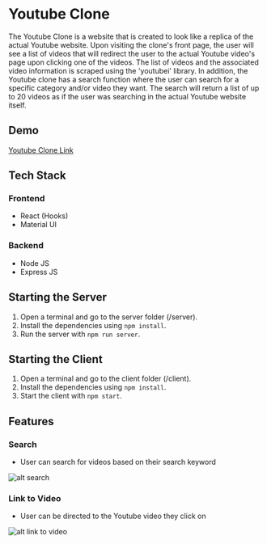# Youtube Clone
The Youtube Clone is a website that is created to look like a replica of the actual Youtube website. Upon visiting the clone's front page, the user will see a list of videos that will redirect the user to the actual Youtube video's page upon clicking one of the videos. The list of videos and the associated video information is scraped using the 'youtubei' library. In addition, the Youtube clone has a search function where the user can search for a specific category and/or video they want. The search will return a list of up to 20 videos as if the user was searching in the actual Youtube website itself. 

## Demo
[Youtube Clone Link](https://youtube-clone-123.herokuapp.com/)

## Tech Stack
### Frontend
* React (Hooks)
* Material UI

### Backend
* Node JS
* Express JS

## Starting the Server
1. Open a terminal and go to the server folder (/server).
2. Install the dependencies using `npm install`.
3. Run the server with `npm run server`.

## Starting the Client
1. Open a terminal and go to the client folder (/client).
2. Install the dependencies using `npm install`.
3. Start the client with `npm start`.

## Features
### Search
* User can search for videos based on their search keyword

![alt search](https://github.com/jason1794c/youtube-clone/blob/main/client/src/gifs/search.gif)

### Link to Video
* User can be directed to the Youtube video they click on

![alt link to video](https://github.com/jason1794c/youtube-clone/blob/main/client/src/gifs/link-to-youtube.gif)

